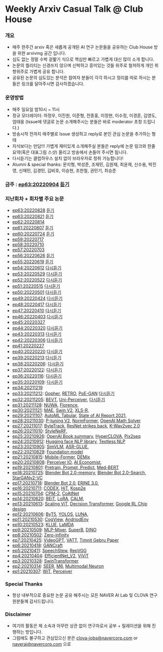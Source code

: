 # Weekly Arxiv Casual Talk @ Club House
### 개요
* 매주 한주간 arxiv 혹은 새롭게 공개된 AI 연구 논문들을 공유하는 Club House 방을 위한 arxiving 공간 입니다.
* 심도 없는 정말 수박 겉핥기 식으로 핵심만 빠르고 가볍게 대신 많이 소개 합니다.
* 논문의 퀄리티는 신경쓰지 않으며 신박하고 흥미있는 것들 위주로 철저하게 개인 취향위주로 가볍게 공유 합니다.
* 공유된 논문의 심도있는 분석은 참여자 분들이 각각 하시고 정리를 따로 하시는 분들은 링크를 달아주시면 감사하겠습니다.

### 운영방법
* 매주 일요일 밤10시 ~ 11시
* 정규 모더레이터: 하정우, 이진원, 이준형, 전종홍, 이정현, 이수정, 이경훈, 김영도, 엄태웅 (Issue에 댓글로 논문 소개해주시는 분들은 바로 moderator 초청 드립니다.)
* 방송시작 전까지 매주별로 Issue 생성하고 reply로 본인 관심 논문을 추가하는 형태
* 지식보다는 만담!!! 가볍게 재미있게 소개해주실 분들은 reply에 논문 링크와 한줄 요약(혹은 대표그림 스샷) 올리고 방송에서 손들어 주시면 됩니다.
* 다시듣기는 클럽하우스 설치 없이 브라우저로 청취 가능합니다!
* Alumni & special thanks: 문지형, 박성준, 조재민, 김원재, 최윤제, 신수용, 박진영, 신재민, 김경민, 김비호, 이승현, 조한철, 권민기, 최승준

### 금주 : [ep63:20220904](https://github.com/jungwoo-ha/WeeklyArxivTalk/issues/65) [듣기]()


### 지난회차 + 회차별 주요 논문
* [ep63:20220828](https://github.com/jungwoo-ha/WeeklyArxivTalk/issues/64) [듣기]()
* [ep63:20220821](https://github.com/jungwoo-ha/WeeklyArxivTalk/issues/63) [듣기]()
* [ep62:20220814](https://github.com/jungwoo-ha/WeeklyArxivTalk/issues/62)
* [ep61:20220807](https://github.com/jungwoo-ha/WeeklyArxivTalk/issues/61) [듣기]()
* [ep60:20220724](https://github.com/jungwoo-ha/WeeklyArxivTalk/issues/60) [듣기]()
* [ep59:20220717](https://github.com/jungwoo-ha/WeeklyArxivTalk/issues/59)
* [ep58:20220710](https://github.com/jungwoo-ha/WeeklyArxivTalk/issues/58)
* [ep57:20220703](https://github.com/jungwoo-ha/WeeklyArxivTalk/issues/57) 
* [ep56:20220626](https://github.com/jungwoo-ha/WeeklyArxivTalk/issues/56) [듣기]()
* [ep55:20220619](https://github.com/jungwoo-ha/WeeklyArxivTalk/issues/55) [듣기]()
* [ep54:20220612](https://github.com/jungwoo-ha/WeeklyArxivTalk/issues/54) [다시듣기](https://www.clubhouse.com/room/m7rY2D7N?utm_medium=ch_room_xerc&utm_campaign=msUMyG4TMV_TglY-rj7KVQ-243107)
* [ep53:20220529](https://github.com/jungwoo-ha/WeeklyArxivTalk/issues/53) [다시듣기](https://www.clubhouse.com/room/MRDJRWj8?utm_medium=ch_room_xerc&utm_campaign=msUMyG4TMV_TglY-rj7KVQ-243106)
* [ep52:20220522](https://github.com/jungwoo-ha/WeeklyArxivTalk/issues/52) [다시듣기](https://www.clubhouse.com/room/xLA8GNbe?utm_medium=ch_room_xerc&utm_campaign=msUMyG4TMV_TglY-rj7KVQ-243106)
* [ep51:20220515](https://github.com/jungwoo-ha/WeeklyArxivTalk/issues/51) [다시듣기](https://www.clubhouse.com/room/myYjYDAa?utm_medium=ch_room_xerc&utm_campaign=msUMyG4TMV_TglY-rj7KVQ-243105)
* [ep50:20220501](https://github.com/jungwoo-ha/WeeklyArxivTalk/issues/50) [다시듣기](https://www.clubhouse.com/room/M8ZezK08?utm_medium=ch_room_xerc&utm_campaign=msUMyG4TMV_TglY-rj7KVQ-243104)
* [ep49:20220424](https://github.com/jungwoo-ha/WeeklyArxivTalk/issues/49) [다시듣기](https://www.clubhouse.com/room/MdrOBZN7?utm_medium=ch_room_xerc&utm_campaign=msUMyG4TMV_TglY-rj7KVQ-170964)
* [ep48:20220417](https://github.com/jungwoo-ha/WeeklyArxivTalk/issues/48) [다시듣기](https://www.clubhouse.com/room/m26e0BVq?utm_medium=ch_room_xerc&utm_campaign=msUMyG4TMV_TglY-rj7KVQ-170958)
* [ep47:20220410](https://github.com/jungwoo-ha/WeeklyArxivTalk/issues/47) [다시듣기](https://www.clubhouse.com/room/my65KOKW?utm_medium=ch_room_xerc&utm_campaign=msUMyG4TMV_TglY-rj7KVQ-170956)
* [ep46:20220403](https://github.com/jungwoo-ha/WeeklyArxivTalk/issues/46) [다시듣기](https://www.clubhouse.com/join/naver-ai-clova/VGpkEP1q/xqwjDNOZ?utm_medium=ch_invite&utm_campaign=msUMyG4TMV_TglY-rj7KVQ-130894)
* [ep45:20220327](https://github.com/jungwoo-ha/WeeklyArxivTalk/issues/45) 
* [ep44:20220320](https://github.com/jungwoo-ha/WeeklyArxivTalk/issues/44) [다시듣기](https://www.clubhouse.com/join/naver-ai-clova/PMZwJeXB/MRy5qb9a?utm_medium=ch_invite&utm_campaign=msUMyG4TMV_TglY-rj7KVQ-111143)
* [ep43:20220313](https://github.com/jungwoo-ha/WeeklyArxivTalk/issues/43) [다시듣기](https://www.clubhouse.com/room/xVbJLn0Q?utm_medium=ch_room_xerc&utm_campaign=msUMyG4TMV_TglY-rj7KVQ-112138)
* [ep42:20220306](https://github.com/jungwoo-ha/WeeklyArxivTalk/issues/42) [다시듣기](https://www.clubhouse.com/room/myj5Xk2W?utm_medium=ch_room_xerc&utm_campaign=msUMyG4TMV_TglY-rj7KVQ-100831)
* [ep41:20220227](https://github.com/jungwoo-ha/WeeklyArxivTalk/issues/41)
* [ep40:20220220](https://github.com/jungwoo-ha/WeeklyArxivTalk/issues/40) [다시듣기]()
* [ep39:20220213](https://github.com/jungwoo-ha/WeeklyArxivTalk/issues/39) [다시듣기](https://www.clubhouse.com/room/P0ALVvaN?utm_medium=ch_room_xerc&utm_campaign=msUMyG4TMV_TglY-rj7KVQ-62878)
* [ep38:20220206](https://github.com/jungwoo-ha/WeeklyArxivTalk/issues/38): [다시듣기](https://www.clubhouse.com/room/xX6z7pd3?utm_medium=ch_room_xerc&utm_campaign=msUMyG4TMV_TglY-rj7KVQ-61562 )
* [ep37:20220122](https://github.com/jungwoo-ha/WeeklyArxivTalk/issues/37): [다시듣기](https://www.clubhouse.com/room/M1OrygeN?utm_medium=ch_room_xerc&utm_campaign=msUMyG4TMV_TglY-rj7KVQ-61561 )
* [ep36:20220116](https://github.com/jungwoo-ha/WeeklyArxivTalk/issues/36): [다시듣기](https://www.clubhouse.com/room/MKoaXpGW?utm_medium=ch_room_xerc&utm_campaign=msUMyG4TMV_TglY-rj7KVQ-61561 )
* [ep35:20220109](https://github.com/jungwoo-ha/WeeklyArxivTalk/issues/35): [다시듣기](https://www.clubhouse.com/room/MwnJv2QA?utm_medium=ch_room_xerc&utm_campaign=msUMyG4TMV_TglY-rj7KVQ-61561 )
* [ep34:20211219](https://github.com/jungwoo-ha/WeeklyArxivTalk/issues/34)
* [ep33:20211212](https://github.com/jungwoo-ha/WeeklyArxivTalk/issues/33): [Gopher](https://storage.googleapis.com/deepmind-media/research/language-research/Training%20Gopher.pdf), [RETRO](https://storage.googleapis.com/deepmind-media/research/language-research/Improving%20language%20models%20by%20retrieving.pdf), [PoE-GAN](https://arxiv.org/abs/2112.05130v1) [다시듣기](https://www.clubhouse.com/room/mav9W16q?utm_medium=ch_room_xerc&utm_campaign=msUMyG4TMV_TglY-rj7KVQ-61560 )
* [ep32:20211205](https://github.com/jungwoo-ha/WeeklyArxivTalk/issues/32): [BEVT](https://arxiv.org/abs/2112.01529), [Uni-Perceiver](https://arxiv.org/abs/2112.01522v1), [다시듣기](https://www.clubhouse.com/room/PQ4d8y8m?utm_medium=ch_room_xerc&utm_campaign=msUMyG4TMV_TglY-rj7KVQ-61559) 
* [ep31:20211128](https://github.com/jungwoo-ha/WeeklyArxivTalk/issues/31): [NUWA](https://arxiv.org/abs/2111.12417), [Florence](https://arxiv.org/abs/2111.11432),
* [ep30:20211121](https://github.com/jungwoo-ha/WeeklyArxivTalk/issues/30): [MAE](https://arxiv.org/abs/2111.06377), [Swin V2](https://arxiv.org/abs/2111.09883), [XLS-R](https://arxiv.org/abs/2111.09296),  
* [ep29:20211107](https://github.com/jungwoo-ha/WeeklyArxivTalk/issues/29): [AutoML Tabular](https://arxiv.org/abs/2111.02705), [State of AI Report 2021](https://www.stateof.ai/), 
* [ep28:20211030](https://github.com/jungwoo-ha/WeeklyArxivTalk/issues/28): [P-tuning V2](https://arxiv.org/abs/2110.07602), [NormFormer](https://arxiv.org/abs/2110.09456), [OpenAI Math Solver](https://arxiv.org/abs/2110.14168)
* [ep27:20211017](https://github.com/jungwoo-ha/WeeklyArxivTalk/issues/27): [ByteTrack](https://arxiv.org/abs/2110.06864), [ResNet strikes back](https://arxiv.org/abs/2110.00476), [K-Wav2vec 2.0](https://arxiv.org/abs/2110.05172)
* [ep26:20211010](https://github.com/jungwoo-ha/WeeklyArxivTalk/issues/26): [StyleNeRF](https://openreview.net/forum?id=iUuzzTMUw9K), 
* [ep25:20210926](https://github.com/jungwoo-ha/WeeklyArxivTalk/issues/25): [OpenAI Book summary](https://arxiv.org/abs/2109.10862), [HyperCLOVA](https://arxiv.org/abs/2109.04650), [Pix2seq](https://arxiv.org/abs/2109.10852v1)
* [ep24:20210912](https://github.com/jungwoo-ha/WeeklyArxivTalk/issues/24): [Hugging face NLP library](https://arxiv.org/abs/2109.02846v1), [Textless NLP](https://ai.facebook.com/blog/textless-nlp-generating-expressive-speech-from-raw-audio)
* [ep23:20210905](https://github.com/jungwoo-ha/WeeklyArxivTalk/issues/23): [SimVLM](https://arxiv.org/abs/2108.10904), [ASR-GLUE](https://arxiv.org/abs/2108.13048v1), 
* [ep22:20210829](https://github.com/jungwoo-ha/WeeklyArxivTalk/issues/22): [Foundation model](https://arxiv.org/abs/2108.07258)
* [ep21:20210815](https://github.com/jungwoo-ha/WeeklyArxivTalk/issues/21): [Mobile-Former](https://arxiv.org/abs/2108.05895v1), [DEMix](https://arxiv.org/abs/2108.05036v1)
* [ep20:20210808](https://github.com/jungwoo-ha/WeeklyArxivTalk/issues/20): [Perceiver IO](https://arxiv.org/abs/2107.14795), [AI Economist](https://arxiv.org/abs/2108.02755v1), 
* [ep19:20210801](https://github.com/jungwoo-ha/WeeklyArxivTalk/issues/19): [Pretrain, Prompt, Predict](https://arxiv.org/abs/2107.13586v1), [Med-BERT](https://www.nature.com/articles/s41746-021-00455-y)
* [ep18:20210725](https://github.com/jungwoo-ha/WeeklyArxivTalk/issues/18): [Blender Bot 2.0-memory](https://arxiv.org/abs/2107.07567), [Blender Bot 2.0-Search](https://arxiv.org/abs/2107.07566), [StarGANv2-VC](https://arxiv.org/abs/2107.10394)
* [ep17:20210718](https://github.com/jungwoo-ha/WeeklyArxivTalk/issues/17): [Blender Bot 2.0](https://ai.facebook.com/blog/blender-bot-2-an-open-source-chatbot-that-builds-long-term-memory-and-searches-the-internet/), [ERINE 3.0](https://arxiv.org/abs/2107.02137), 
* [ep16:20210711](https://github.com/jungwoo-ha/WeeklyArxivTalk/issues/16): [CODEX](https://arxiv.org/abs/2107.03374), [HiT](https://arxiv.org/abs/2106.07631), [Kosp2e](https://arxiv.org/abs/2107.02875)
* [ep15:20210704](https://github.com/jungwoo-ha/WeeklyArxivTalk/issues/15): [CPM-2](https://arxiv.org/abs/2106.10715), [CoAtNet](https://arxiv.org/abs/2106.04803)
* [ep14:20210620](https://github.com/jungwoo-ha/WeeklyArxivTalk/issues/14): [BEiT](https://arxiv.org/abs/2106.08254), [LoRA](https://arxiv.org/abs/2106.09685), [CALM](https://arxiv.org/abs/2106.07861), 
* [ep13:20210613](https://github.com/jungwoo-ha/WeeklyArxivTalk/issues/13): [Scaling ViT](https://arxiv.org/abs/2106.04560), [Decision Transformer](https://arxiv.org/abs/2106.01345), [Google RL Chip design](https://www.nature.com/articles/d41586-021-01515-9?fbclid=IwAR2m-A7IbIWAMQiddsAUJ_v6R2TCz5arnfBwbnRzUzBAB0dQClNmP5BUHaU)
* [ep12:20210606](https://github.com/jungwoo-ha/WeeklyArxivTalk/issues/12): [ByT5](https://arxiv.org/abs/2105.13626), [YOLOS](https://arxiv.org/abs/2106.00666), [LUNA](https://arxiv.org/abs/2106.01540v1), 
* [ep11:20210530](https://github.com/jungwoo-ha/WeeklyArxivTalk/issues/11): [CogView](https://arxiv.org/abs/2105.13290v1), [AndriodEnv](https://deepmind.com/research/publications/androidenv)
* [ep10:20210523](https://github.com/jungwoo-ha/WeeklyArxivTalk/issues/10): [KLUE](https://arxiv.org/abs/2105.09680), [LaMDA](https://www.blog.google/technology/ai/lamda)
* [ep9:20210509](https://github.com/jungwoo-ha/WeeklyArxivTalk/issues/9): [MLP-Mixer](https://arxiv.org/abs/2105.01601), [SuperB](https://arxiv.org/abs/2105.01051), [DINO](https://arxiv.org/abs/2104.14294)
* [ep8:20210502](https://github.com/jungwoo-ha/WeeklyArxivTalk/issues/8): [Zero-infinity](https://www.microsoft.com/en-us/research/blog/zero-infinity-and-deepspeed-unlocking-unprecedented-model-scale-for-deep-learning-training/) 
* [ep7:20210425](https://github.com/jungwoo-ha/WeeklyArxivTalk/issues/7): [VideoGPT](https://arxiv.org/abs/2104.10157), [VATT](https://arxiv.org/abs/2104.11178), [Timnit Gebru Paper](https://faculty.washington.edu/ebender/papers/Stochastic_Parrots.pdf) 
* [ep6:20210418](https://github.com/jungwoo-ha/WeeklyArxivTalk/issues/6): [GANCraft](https://arxiv.org/abs/2104.07659)  
* [ep5:20210411](https://github.com/jungwoo-ha/WeeklyArxivTalk/issues/5): [SpeechStew](https://arxiv.org/abs/2104.02133), [RepVGG](https://arxiv.org/abs/2101.03697) 
* [ep4:20210404](https://github.com/jungwoo-ha/WeeklyArxivTalk/issues/4): [EfficientNet_V2](https://arxiv.org/abs/2104.00298), [ViViT](https://arxiv.org/abs/2103.15691) 
* [ep3:20210328](https://github.com/jungwoo-ha/WeeklyArxivTalk/issues/3): [SwinTransformer](https://arxiv.org/abs/2103.14030)  
* [ep2:20210314](https://github.com/jungwoo-ha/WeeklyArxivTalk/issues/2): [SEER](https://arxiv.org/abs/2103.01988), [M6](https://arxiv.org/abs/2103.00823), [Multimodal Neuron](https://openai.com/blog/multimodal-neurons/) 
* [ep1:20210307](https://github.com/jungwoo-ha/WeeklyArxivTalk/issues/1): [WiT](https://arxiv.org/abs/2103.01913), [Perceiver](https://arxiv.org/abs/2103.03206)  

### Special Thanks
* 항상 내부적으로 중요한 논문 공유 해주시는 모든 NAVER AI Lab 및 CLOVA 연구원분들께 감사드립니다.

### Disclaimer
* 여기의 활동은 제 소속과 아무런 상관 없이 연구자로서 공부 + 릴레이션을 위해 진행하는 방입니다.
* 그럼에도 불구하고 관심있으신 분은 clova-jobs@navercorp.com or naverai@navercorp.com 으로



